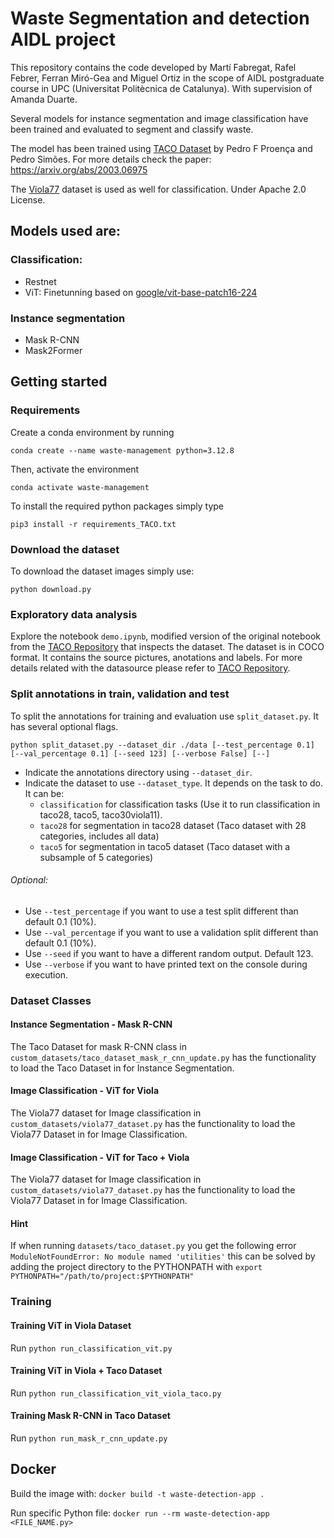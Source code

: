 # Waste Segmentation and detection AIDL project

This repository contains the code developed by Martí Fabregat, Rafel Febrer, Ferran Miró-Gea and Miguel Ortiz in the scope of AIDL postgraduate course in UPC (Universitat Politècnica de Catalunya). With supervision of Amanda Duarte.

Several models for instance segmentation and image classification have been trained and evaluated to segment and classify waste.

The model has been trained using [TACO Dataset](http://tacodataset.org) by Pedro F Proença and Pedro Simões. For more details check the paper: https://arxiv.org/abs/2003.06975

The [Viola77](https://huggingface.co/datasets/viola77data/recycling-dataset) dataset is used as well for classification. Under Apache 2.0 License.

## Models used are:
### Classification:
- Restnet
- ViT: Finetunning based on [google/vit-base-patch16-224](https://huggingface.co/google/vit-base-patch16-224)
### Instance segmentation
- Mask R-CNN
- Mask2Former


## Getting started

### Requirements 

Create a conda environment by running
```
conda create --name waste-management python=3.12.8
```

Then, activate the environment
```
conda activate waste-management
```

To install the required python packages simply type
```
pip3 install -r requirements_TACO.txt
```
### Download the dataset

To download the dataset images simply use:
```
python download.py
```

### Exploratory data analysis

Explore the notebook ``demo.ipynb``, modified version of the original notebook from the [TACO Repository](https://github.com/pedropro/TACO) that inspects the dataset.
The dataset is in COCO format. It contains the source pictures, anotations and labels. For more details related with the datasource please refer to [TACO Repository](https://github.com/pedropro/TACO).

### Split annotations in train, validation and test

To split the annotations for training and evaluation use ``split_dataset.py``. It has several optional flags.
```
python split_dataset.py --dataset_dir ./data [--test_percentage 0.1] [--val_percentage 0.1] [--seed 123] [--verbose False] [--]
```
* Indicate the annotations directory using ``--dataset_dir``.
* Indicate the dataset to use ``--dataset_type``. It depends on the task to do. It can be:
    * ``classification`` for classification tasks (Use it to run classification in taco28, taco5, taco30viola11).
    * ``taco28`` for segmentation in taco28 dataset (Taco dataset with 28 categories, includes all data)
    * ``taco5`` for segmentation in taco5 dataset (Taco dataset with a subsample of 5 categories)
###### Optional:
* Use ``--test_percentage`` if you want to use a test split different than default 0.1 (10%).
* Use ``--val_percentage`` if you want to use a validation split different than default 0.1 (10%).
* Use ``--seed`` if you want to have a different random output. Default 123.
* Use ``--verbose`` if you want to have printed text on the console during execution.

### Dataset Classes

#### Instance Segmentation - Mask R-CNN
The Taco Dataset for mask R-CNN class in ``custom_datasets/taco_dataset_mask_r_cnn_update.py`` has the functionality to load the Taco Dataset in for Instance Segmentation.

#### Image Classification - ViT for Viola
The Viola77 dataset for Image classification in ``custom_datasets/viola77_dataset.py`` has the functionality to load the Viola77 Dataset in for Image Classification.

#### Image Classification - ViT for Taco + Viola
The Viola77 dataset for Image classification in ``custom_datasets/viola77_dataset.py`` has the functionality to load the Viola77 Dataset in for Image Classification.

#### Hint
If when running ``datasets/taco_dataset.py`` you get the following error ``ModuleNotFoundError: No module named 'utilities'`` this can be solved by adding the project directory to the PYTHONPATH with ``export PYTHONPATH="/path/to/project:$PYTHONPATH"``

### Training

#### Training ViT in Viola Dataset
Run ``python run_classification_vit.py``

#### Training ViT in Viola + Taco Dataset
Run ``python run_classification_vit_viola_taco.py``

#### Training Mask R-CNN in Taco Dataset
Run ``python run_mask_r_cnn_update.py``


## Docker

Build the image with:
```docker build -t waste-detection-app .```

Run specific Python file:
```docker run --rm waste-detection-app <FILE_NAME.py>```



